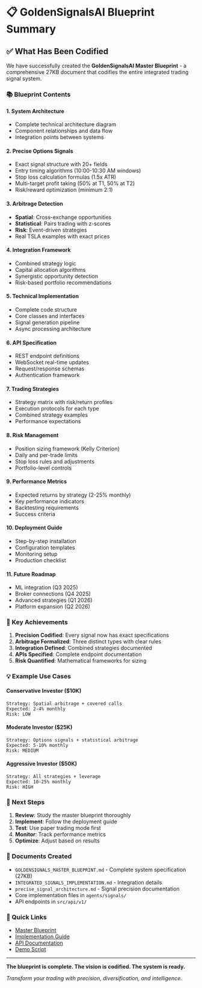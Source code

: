 # 📋 GoldenSignalsAI Blueprint Summary

## ✅ What Has Been Codified

We have successfully created the **GoldenSignalsAI Master Blueprint** - a comprehensive 27KB document that codifies the entire integrated trading signal system.

### 📚 Blueprint Contents

#### 1. **System Architecture**
- Complete technical architecture diagram
- Component relationships and data flow
- Integration points between systems

#### 2. **Precise Options Signals**
- Exact signal structure with 20+ fields
- Entry timing algorithms (10:00-10:30 AM windows)
- Stop loss calculation formulas (1.5x ATR)
- Multi-target profit taking (50% at T1, 50% at T2)
- Risk/reward optimization (minimum 2:1)

#### 3. **Arbitrage Detection**
- **Spatial**: Cross-exchange opportunities
- **Statistical**: Pairs trading with z-scores
- **Risk**: Event-driven strategies
- Real TSLA examples with exact prices

#### 4. **Integration Framework**
- Combined strategy logic
- Capital allocation algorithms
- Synergistic opportunity detection
- Risk-based portfolio recommendations

#### 5. **Technical Implementation**
- Complete code structure
- Core classes and interfaces
- Signal generation pipeline
- Async processing architecture

#### 6. **API Specification**
- REST endpoint definitions
- WebSocket real-time updates
- Request/response schemas
- Authentication framework

#### 7. **Trading Strategies**
- Strategy matrix with risk/return profiles
- Execution protocols for each type
- Combined strategy examples
- Performance expectations

#### 8. **Risk Management**
- Position sizing framework (Kelly Criterion)
- Daily and per-trade limits
- Stop loss rules and adjustments
- Portfolio-level controls

#### 9. **Performance Metrics**
- Expected returns by strategy (2-25% monthly)
- Key performance indicators
- Backtesting requirements
- Success criteria

#### 10. **Deployment Guide**
- Step-by-step installation
- Configuration templates
- Monitoring setup
- Production checklist

#### 11. **Future Roadmap**
- ML integration (Q3 2025)
- Broker connections (Q4 2025)
- Advanced strategies (Q1 2026)
- Platform expansion (Q2 2026)

### 🎯 Key Achievements

1. **Precision Codified**: Every signal now has exact specifications
2. **Arbitrage Formalized**: Three distinct types with clear rules
3. **Integration Defined**: Combined strategies documented
4. **APIs Specified**: Complete endpoint documentation
5. **Risk Quantified**: Mathematical frameworks for sizing

### 💡 Example Use Cases

#### Conservative Investor ($10K)
```
Strategy: Spatial arbitrage + covered calls
Expected: 2-4% monthly
Risk: LOW
```

#### Moderate Investor ($25K)
```
Strategy: Options signals + statistical arbitrage
Expected: 5-10% monthly
Risk: MEDIUM
```

#### Aggressive Investor ($50K)
```
Strategy: All strategies + leverage
Expected: 10-25% monthly
Risk: HIGH
```

### 🚀 Next Steps

1. **Review**: Study the master blueprint thoroughly
2. **Implement**: Follow the deployment guide
3. **Test**: Use paper trading mode first
4. **Monitor**: Track performance metrics
5. **Optimize**: Adjust based on results

### 📄 Documents Created

- `GOLDENSIGNALS_MASTER_BLUEPRINT.md` - Complete system specification (27KB)
- `INTEGRATED_SIGNALS_IMPLEMENTATION.md` - Integration details
- `precise_signal_architecture.md` - Signal precision documentation
- Core implementation files in `agents/signals/`
- API endpoints in `src/api/v1/`

### 🔗 Quick Links

- [Master Blueprint](GOLDENSIGNALS_MASTER_BLUEPRINT.md)
- [Implementation Guide](INTEGRATED_SIGNALS_IMPLEMENTATION.md)
- [API Documentation](/docs)
- [Demo Script](demo_integrated_system.py)

---

**The blueprint is complete. The vision is codified. The system is ready.**

*Transform your trading with precision, diversification, and intelligence.* 